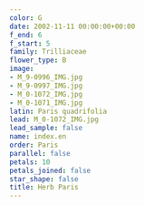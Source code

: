 ```yaml
---
color: G
date: 2002-11-11 00:00:00+00:00
f_end: 6
f_start: 5
family: Trilliaceae
flower_type: B
image:
- M_9-0996_IMG.jpg
- M_9-0997_IMG.jpg
- M_0-1072_IMG.jpg
- M_0-1071_IMG.jpg
latin: Paris quadrifolia
lead: M_0-1072_IMG.jpg
lead_sample: false
name: index.en
order: Paris
parallel: false
petals: 10
petals_joined: false
star_shape: false
title: Herb Paris
---
```

